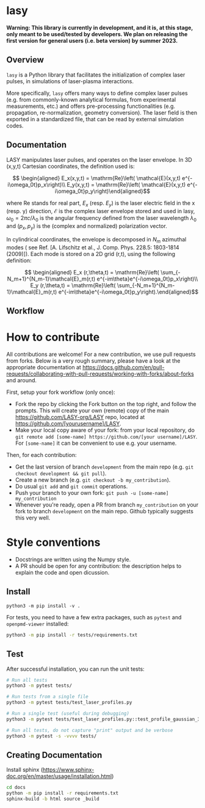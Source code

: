 # lasy

**Warning: This library is currently in development, and it is, at this stage, only meant to be used/tested by developers. We plan on releasing the first version for general users (i.e. beta version) by summer 2023.**

## Overview

`lasy` is a Python library that facilitates the initialization of complex laser pulses, in simulations of laser-plasma interactions.

More specifically, `lasy` offers many ways to define complex laser pulses (e.g. from commonly-known analytical formulas, from experimental measurements, etc.) and offers pre-processing functionalities (e.g. propagation, re-normalization, geometry conversion). The laser field is then exported in a standardized file, that can be read by external simulation codes.

## Documentation

LASY manipulates laser pulses, and operates on the laser envelope. In 3D (x,y,t) Cartesian coordinates, the definition used is:

```math
   \begin{aligned}
   E_x(x,y,t) = \mathrm{Re}\left( \mathcal{E}(x,y,t) e^{-i\omega_0t}p_x\right)\\
   E_y(x,y,t) = \mathrm{Re}\left( \mathcal{E}(x,y,t) e^{-i\omega_0t}p_y\right)\end{aligned}
```

where $\mathrm{Re}$ stands for real part,  $E_x$ (resp. $E_y$) is the laser electric field in the x (resp. y) direction, $\mathcal{E}$ is the complex laser envelope stored and used in lasy, $\omega_0 = 2\pi c/\lambda_0$ is the angular frequency defined from the laser wavelength $\lambda_0$ and $(p_x,p_y)$ is the (complex and normalized) polarization vector.

In cylindrical coordinates, the envelope is decomposed in $N_m$ azimuthal modes ( see Ref. [A. Lifschitz et al., J. Comp. Phys. 228.5: 1803-1814 (2009)]). Each mode is stored on a 2D grid (r,t), using the following definition:

```math
   \begin{aligned}
   E_x (r,\theta,t) = \mathrm{Re}\left( \sum_{-N_m+1}^{N_m-1}\mathcal{E}_m(r,t) e^{-im\theta}e^{-i\omega_0t}p_x\right)\\
   E_y (r,\theta,t) = \mathrm{Re}\left( \sum_{-N_m+1}^{N_m-1}\mathcal{E}_m(r,t) e^{-im\theta}e^{-i\omega_0t}p_y\right).\end{aligned}
```

## Workflow

# How to contribute

All contributions are welcome! For a new contribution, we use pull requests from forks. Below is a very rough summary, please have a look at the appropriate documentation at https://docs.github.com/en/pull-requests/collaborating-with-pull-requests/working-with-forks/about-forks and around.

First, setup your fork workflow (only once):
- Fork the repo by clicking the Fork button on the top right, and follow the prompts. This will create your own (remote) copy of the main https://github.com/LASY-org/LASY repo, located at https://github.com/[yourusername]/LASY.
- Make your local copy aware of your fork: from your local repository, do `git remote add [some-name] https://github.com/[your username]/LASY`. For `[some-name]` it can be convenient to use e.g. your username.

Then, for each contribution:
- Get the last version of branch `development` from the main repo (e.g. `git checkout development && git pull`).
- Create a new branch (e.g. `git checkout -b my_contribution`).
- Do usual `git add` and `git commit` operations.
- Push your branch to your own fork: `git push -u [some-name] my_contribution`
- Whenever you're ready, open a PR from branch `my_contribution` on your fork to branch `development` on the main repo. Github typically suggests this very well.

# Style conventions

- Docstrings are written using the Numpy style.
- A PR should be open for any contribution: the description helps to explain the code and open dicussion.

## Install

```
python3 -m pip install -v .
```

For tests, you need to have a few extra packages, such as `pytest` and `openpmd-viewer` installed:
```bash
python3 -m pip install -r tests/requirements.txt
```

## Test

After successful installation, you can run the unit tests:
```bash
# Run all tests
python3 -m pytest tests/

# Run tests from a single file
python3 -m pytest tests/test_laser_profiles.py

# Run a single test (useful during debugging)
python3 -m pytest tests/test_laser_profiles.py::test_profile_gaussian_3d_cartesian

# Run all tests, do not capture "print" output and be verbose
python3 -m pytest -s -vvvv tests/
```
## Creating Documentation

Install sphinx (https://www.sphinx-doc.org/en/master/usage/installation.html)

```bash
cd docs
python -m pip install -r requirements.txt
sphinx-build -b html source _build
```
